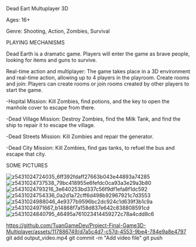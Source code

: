 Dead Eart Multuplayer 3D

Ages: 16+

Genre: Shooting, Action, Zombies, Survival

PLAYING MECHANISMS

Dead Earth is a dramatic game. Players will enter the game as brave people, looking for items and guns to survive.

Real-time action and multiplayer: The game takes place in a 3D environment and real-time action, allowing up to 4 players in the playroom.
Create rooms and join: Players can create rooms or join rooms created by other players to start the game.

-Hopital Mission: Kill Zombies, find potions, and the key to open the manhole cover to escape from there.

-Dead Village Mission: Destroy Zombies, find the Milk Tank, and find the ship to repair it to escape the village.

-Dead Streets Mission: Kill Zombies and repair the generator.

-Dead City Mission: Kill Zombies, find gas tanks, to refuel the bus and escape that city.

SOME PICTURES

![z5431024724035_6ff392fdaff27663b043e44893a74285](https://github.com/TuanGameDev/Project-Final-Game3D-Multiplayer/assets/117886749/40bd9ce8-6c2a-47fd-87bc-27fd541758d2)
![z5431024737538_79bc418955e6fefdc0ca93a3e29a3b80](https://github.com/TuanGameDev/Project-Final-Game3D-Multiplayer/assets/117886749/8d39f43d-711b-4c03-97bf-aaa980e90ff7)
![z5431024793216_3e640253bd337c56f9df1efa8f1dc592](https://github.com/TuanGameDev/Project-Final-Game3D-Multiplayer/assets/117886749/2013b369-fece-4153-88b8-8b804f985060)
![z5431024754336_0a2d1a72cff6d498b92967921c7d3553](https://github.com/TuanGameDev/Project-Final-Game3D-Multiplayer/assets/117886749/953a52b3-1e9d-4fa0-a074-9c62a0cc52c3)
![z5431024988046_4e9377b9596bc2dc924c1d639f3b1c9a](https://github.com/TuanGameDev/Project-Final-Game3D-Multiplayer/assets/117886749/f4b34b4f-866a-49de-8371-bc246cfbb1f8)
![z5431024971667_b14868f7a158d837e642c838808591cd](https://github.com/TuanGameDev/Project-Final-Game3D-Multiplayer/assets/117886749/2458188e-ac5d-4587-8697-800a82c6258b)
![z5431024840795_46495a761023414459272c78a4cdd8c6](https://github.com/TuanGameDev/Project-Final-Game3D-Multiplayer/assets/117886749/444ce985-4ef2-49cb-b530-18e39100ae0d)

https://github.com/TuanGameDev/Project-Final-Game3D-Multiplayer/assets/117886749/d7a5c4d7-c57d-4553-9be4-784e9a8e4797
git add output_video.mp4
git commit -m "Add video file"
git push
